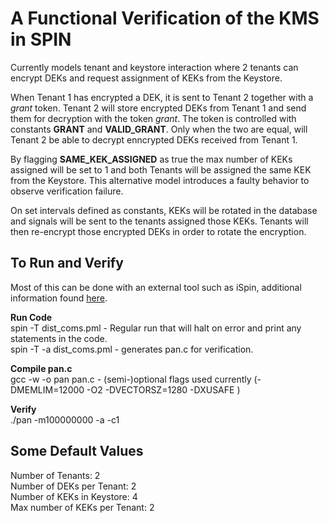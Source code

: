 # A Functional Verification of the KMS in SPIN
Currently models tenant and keystore interaction where 2 tenants can encrypt DEKs and request assignment of KEKs from the Keystore. <br/>

When Tenant 1 has encrypted a DEK, it is sent to Tenant 2 together with a *grant* token. Tenant 2 will store encrypted DEKs from Tenant 1 and send them for decryption with the token *grant*. The token is controlled with constants **GRANT** and **VALID_GRANT**. Only when the two are equal, will Tenant 2 be able to decrypt enncrypted DEKs received from Tenant 1. <br/>

By flagging **SAME_KEK_ASSIGNED** as true the max number of KEKs assigned will be set to 1 and both Tenants will be assigned the same KEK from the Keystore. This alternative model introduces a faulty behavior to observe verification failure. <br/>

On set intervals defined as constants, KEKs will be rotated in the database and signals will be sent to the tenants assigned those KEKs. Tenants will then re-encrypt those encrypted DEKs in order to rotate the encryption. <br/>

## To Run and Verify
Most of this can be done with an external tool such as iSpin, additional information found [here](https://spinroot.com/spin/Man/README.html).   <br />

**Run Code**<br />
spin -T dist_coms.pml - Regular run that will halt on error and print any statements in the code. <br />
spin -T -a dist_coms.pml - generates pan.c for verification. <br />

**Compile pan.c**<br />
gcc -w -o pan pan.c - (semi-)optional flags used currently (-DMEMLIM=12000 -O2 -DVECTORSZ=1280 -DXUSAFE )<br />

**Verify**<br />
./pan -m100000000  -a -c1<br />


## Some Default Values
Number of Tenants: 2<br />
Number of DEKs per Tenant: 2<br />
Number of KEKs in Keystore: 4<br />
Max number of KEKs per Tenant: 2

